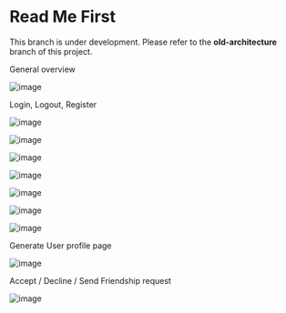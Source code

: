 # Read Me First
This branch is under development. Please refer to the **old-architecture** branch of this project.

General overview

![image](https://github.com/user-attachments/assets/9ff2a929-7208-40d1-b822-6597bbe17347)


Login, Logout, Register



![image](https://github.com/user-attachments/assets/56222024-5148-432f-b8b8-280a1cbaa71b)


![image](https://github.com/user-attachments/assets/f8dfccf8-2864-4c33-b7c5-4873d77afbe8)


![image](https://github.com/user-attachments/assets/643291fd-77a4-4bde-bb3c-c0bf09eba2f7)


![image](https://github.com/user-attachments/assets/504f4178-43af-495a-896c-6fe58fa2575c)


![image](https://github.com/user-attachments/assets/8729d5fd-95b2-4919-a63b-081015ca7b6d)


![image](https://github.com/user-attachments/assets/99f4ae01-075e-476e-8f2e-550e73d06f1d)


![image](https://github.com/user-attachments/assets/7397e4fc-605f-4e31-b93d-ff4273f708d8)


Generate User profile page

![image](https://github.com/user-attachments/assets/74c8edd2-df86-4548-be8f-2d550e1daa5f)


Accept / Decline / Send Friendship request

![image](https://github.com/user-attachments/assets/d9d5e195-16da-415b-9d0c-9c938e59df08)




